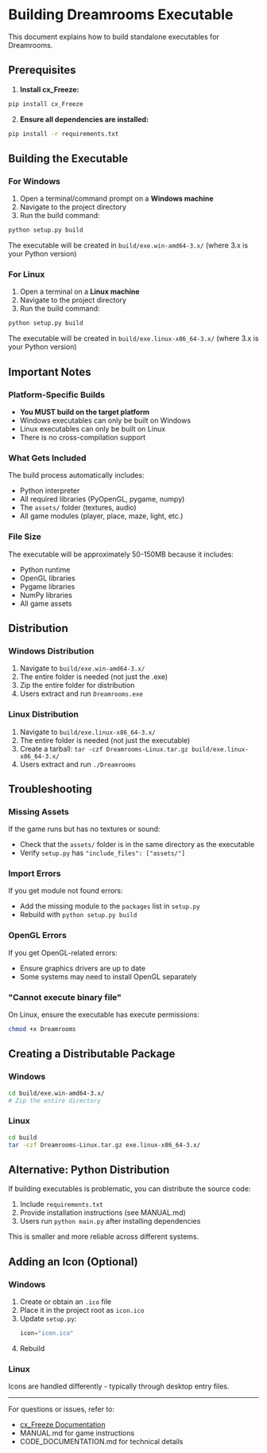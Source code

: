 # Building Dreamrooms Executable

This document explains how to build standalone executables for Dreamrooms.

## Prerequisites

1. **Install cx_Freeze:**
```bash
pip install cx_Freeze
```

2. **Ensure all dependencies are installed:**
```bash
pip install -r requirements.txt
```

## Building the Executable

### For Windows

1. Open a terminal/command prompt on a **Windows machine**
2. Navigate to the project directory
3. Run the build command:
```bash
python setup.py build
```

The executable will be created in `build/exe.win-amd64-3.x/` (where 3.x is your Python version)

### For Linux

1. Open a terminal on a **Linux machine**
2. Navigate to the project directory
3. Run the build command:
```bash
python setup.py build
```

The executable will be created in `build/exe.linux-x86_64-3.x/` (where 3.x is your Python version)

## Important Notes

### Platform-Specific Builds
- **You MUST build on the target platform**
- Windows executables can only be built on Windows
- Linux executables can only be built on Linux
- There is no cross-compilation support

### What Gets Included
The build process automatically includes:
- Python interpreter
- All required libraries (PyOpenGL, pygame, numpy)
- The `assets/` folder (textures, audio)
- All game modules (player, place, maze, light, etc.)

### File Size
The executable will be approximately 50-150MB because it includes:
- Python runtime
- OpenGL libraries
- Pygame libraries
- NumPy libraries
- All game assets

## Distribution

### Windows Distribution
1. Navigate to `build/exe.win-amd64-3.x/`
2. The entire folder is needed (not just the .exe)
3. Zip the entire folder for distribution
4. Users extract and run `Dreamrooms.exe`

### Linux Distribution
1. Navigate to `build/exe.linux-x86_64-3.x/`
2. The entire folder is needed (not just the executable)
3. Create a tarball: `tar -czf Dreamrooms-Linux.tar.gz build/exe.linux-x86_64-3.x/`
4. Users extract and run `./Dreamrooms`

## Troubleshooting

### Missing Assets
If the game runs but has no textures or sound:
- Check that the `assets/` folder is in the same directory as the executable
- Verify `setup.py` has `"include_files": ["assets/"]`

### Import Errors
If you get module not found errors:
- Add the missing module to the `packages` list in `setup.py`
- Rebuild with `python setup.py build`

### OpenGL Errors
If you get OpenGL-related errors:
- Ensure graphics drivers are up to date
- Some systems may need to install OpenGL separately

### "Cannot execute binary file"
On Linux, ensure the executable has execute permissions:
```bash
chmod +x Dreamrooms
```

## Creating a Distributable Package

### Windows
```bash
cd build/exe.win-amd64-3.x/
# Zip the entire directory
```

### Linux
```bash
cd build
tar -czf Dreamrooms-Linux.tar.gz exe.linux-x86_64-3.x/
```

## Alternative: Python Distribution

If building executables is problematic, you can distribute the source code:

1. Include `requirements.txt`
2. Provide installation instructions (see MANUAL.md)
3. Users run `python main.py` after installing dependencies

This is smaller and more reliable across different systems.

## Adding an Icon (Optional)

### Windows
1. Create or obtain an `.ico` file
2. Place it in the project root as `icon.ico`
3. Update `setup.py`:
   ```python
   icon="icon.ico"
   ```
4. Rebuild

### Linux
Icons are handled differently - typically through desktop entry files.

---

For questions or issues, refer to:
- [cx_Freeze Documentation](https://cx-freeze.readthedocs.io/)
- MANUAL.md for game instructions
- CODE_DOCUMENTATION.md for technical details
